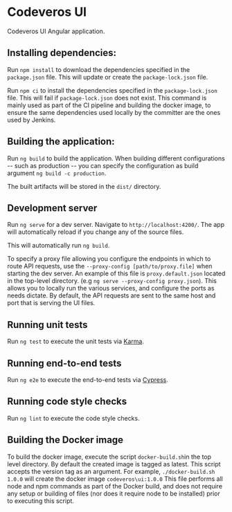 # Codeveros UI

Codeveros UI Angular application.

## Installing dependencies:

Run `npm install` to download the dependencies specified in the `package.json` file. This will update or create the `package-lock.json` file.

Run `npm ci` to install the dependencies specified in the `package-lock.json` file. This will fail if `package-lock.json` does not exist. This command is mainly used as part of
the CI pipeline and building the docker image, to ensure the same dependencies used locally by the committer are the ones used by Jenkins.


## Building the application:

Run `ng build` to build the application. When building different configurations -- such as production -- you can specify the
configuration as build argument `ng build -c production`.

The built artifacts will be stored in the `dist/` directory.

## Development server

Run `ng serve` for a dev server. Navigate to `http://localhost:4200/`. The app will automatically reload if you change any of the source files.

This will automatically run `ng build`.

To specify a proxy file allowing you configure the endpoints in which to route API requests, use the `--proxy-config [path/to/proxy.file]` when starting the dev server.
An example of this file is `proxy.default.json` located in the top-level directory. (e.g `ng serve --proxy-config proxy.json`). This allows you to locally run the various services, and
configure the ports as needs dictate. By default, the API requests are sent to the same host and port that is serving the UI files.

## Running unit tests

Run `ng test` to execute the unit tests via [Karma](https://karma-runner.github.io).

## Running end-to-end tests

Run `ng e2e` to execute the end-to-end tests via [Cypress](https://www.cypress.io/).

## Running code style checks

Run `ng lint` to execute the code style checks.

## Building the Docker image

To build the docker image, execute the script `docker-build.sh`in the top level directory. By default the created image is tagged as latest. This script accepts the version tag
as an argument. For example, `./docker-build.sh 1.0.0` will create the docker image `codeveros\ui:1.0.0` This file performs all node and npm commands as part of the Docker build,
and does not require any setup or building of files (nor does it require node to be installed) prior to executing this script.
